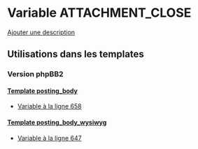 # Variable ATTACHMENT_CLOSE
[Ajouter une description](https://fa-tvars.appspot.com/var/ATTACHMENT_CLOSE)

## Utilisations dans les templates

### Version phpBB2

#### [Template posting_body](subsilver/posting_body.md)
* [Variable &agrave; la ligne 658](../subsilver/posting_body.tpl#L658)

#### [Template posting_body_wysiwyg](subsilver/posting_body_wysiwyg.md)
* [Variable &agrave; la ligne 647](../subsilver/posting_body_wysiwyg.tpl#L647)